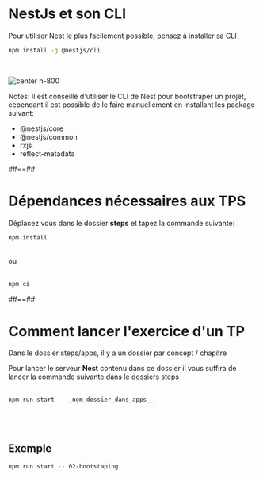 <!-- .slide: class="with-code inconsolata" -->

# NestJs et son CLI

Pour utiliser Nest le plus facilement possible, pensez à installer sa CLI

```bash
npm install -g @nestjs/cli
```

<!-- .element: class="big-code" -->
<br/>

![center h-800](assets/images/school/01-setup-env/nest-cli.png)

Notes:
Il est conseillé d'utiliser le CLI de Nest pour bootstraper un projet, cependant il est possible de le faire manuellement en installant les package suivant:

-   @nestjs/core
-   @nestjs/common
-   rxjs
-   reflect-metadata

##==##

# Dépendances nécessaires aux TPS

Déplacez vous dans le dossier **steps** et tapez la commande suivante:

```bash
npm install
```

<!-- .element: class="big-code" -->

<br/>
ou
<br/><br/>

```bash
npm ci
```

<!-- .element: class="big-code"-->

##==##

<!-- .slide: class="with-code inconsolata" -->

# Comment lancer l'exercice d'un TP

Dans le dossier steps/apps, il y a un dossier par concept / chapitre

Pour lancer le serveur **Nest** contenu dans ce dossier il vous suffira de lancer la commande suivante dans le dossiers steps <br/><br/>

```bash
npm run start -- _nom_dossier_dans_apps__
```

<!-- .element: class="big-code" -->

<br/><br/>

## Exemple

```bash
npm run start -- 02-bootstaping
```

<!-- .element: class="big-code" -->
